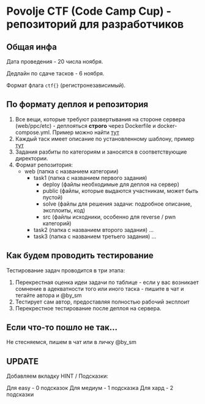 # Povolje CTF (Code Camp Cup) - репозиторий для разработчиков

## Общая инфа

Дата проведения - 20 числа ноября.

Дедлайн по сдаче тасков - 6 ноября.

Формат флага `ctf{}` (регистронезависимый).

## По формату деплоя и репозитория

1. Все вещи, которые требуют развертывания на стороне сервера (web/ppc/etc) - деплояться **строго** через Dockerfile и docker-compose.yml. Пример можно найти [тут](example/sometask_1/deploy)
2. Каждый таск имеет описание по установленному шаблону, пример [тут](example/sometask_1/README.md)
3. Задания разбиты по категориям и заносятся в соответствующие директории.
4. Формат репозитория:
   - web (папка с названием категории)
     - task1 (папка с названием первого задания)
       - deploy (файлы необходимые для деплоя на сервер)
       - public (файлы, которые выдаются участникам, может быть пустой)
       - solve (файлы для решения задачи: подробное описание, эксплоиты, код)
       - src (файлы исходники, особенно для reverse / pwn категорий)
     - task2 (папка с названием второго задания)
       ...
     - task3 (папка с названием третьего задания)
       ...

## Как будем проводить тестирование

Тестирование задач проводится в три этапа:
1. Перекрестная оценка идеи задачи по таблице - если у вас возникает сомнение в адекватности того или иного таска - пишите в чат и тегайте автора и @by_sm
2. Тестирует сам автор, предоставляя полностью рабочий эксплоит 
3. Перекрестное тестирование после деплоя на сервера.

## Если что-то пошло не так...

Не стесняемся, пишем в чат или в личку @by_sm

## UPDATE

Добавляем вкладку HINT / Подсказки:

Для easy - 0 подсказок
Для медиум - 1 подсказка
Для хард - 2 подсказки
